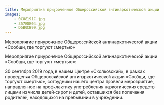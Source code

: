 ```yaml
---
title: Мероприятия приуроченные Общероссийской антинаркотической акции «Сообщи, где торгуют смертью»
images:
    - 0C88191C.jpg
    - 357EDE04.jpg
    - D5B0CB99.jpg    
---
```



Мероприятие приуроченое Общероссийской антинаркотической акции «Сообщи, где торгуют смертью»

<!--more-->
Мероприятие приуроченое Общероссийской антинаркотической акции «Сообщи, где торгуют смертью»:

30  сентября  2019 года, в нашем Центре «Сколковский», в рамках проведения Общероссийской антинаркотической акции «Сообщи, где торгуют смертью», сотрудники нашего центра провели мероприятие, направленное на профилактику употребления наркотических средств лицами из числа детей-сирот и детей, оставшихся без попечения родителей, находящихся на пребывании в учреждении.